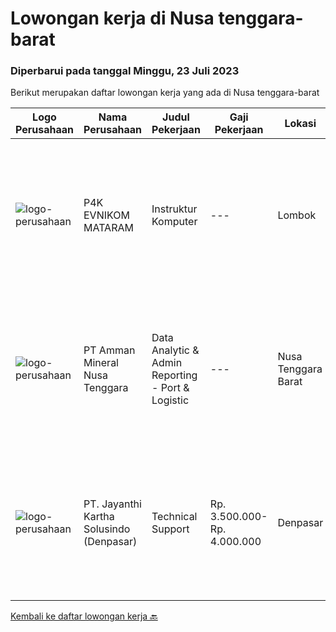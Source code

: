 
  # Lowongan kerja di Nusa tenggara-barat

  ### Diperbarui pada tanggal Minggu, 23 Juli 2023

  Berikut merupakan daftar lowongan kerja yang ada di Nusa tenggara-barat

  |Logo Perusahaan | Nama Perusahaan | Judul Pekerjaan | Gaji Pekerjaan | Lokasi | Deskripsi | Tanggal diunggah | Pranala |
  | -------------- | --------------- | --------------- | --------- | --------- | -------------- | ------- | ----------- |
  |![logo-perusahaan](https://i.ibb.co/sqvTCh9/112815900-stock-vector-no-image-available-icon-flat-vector.webp)|P4K EVNIKOM MATARAM|Instruktur Komputer|---|Lombok|Kualifikasi : Minimal Lulusan SMA/SMK Minimal bisa mengajar Microsoft Office dan Desain Grafis Siap bekerja dan mau belajar Deskripsi Pekerjaan...|Sabtu, 15 Juli 2023|https://www.jobstreet.co.id/id/job/instruktur-komputer-4405788?token=0~bd99beec-c2ff-438c-9c4b-84252d92f053&sectionRank=1&jobId=jobstreet-id-job-4405788|
|![logo-perusahaan](https://image-service-cdn.seek.com.au/03278f3de39727dec0ee5a30eff1c4030c863d8c/ee4dce1061f3f616224767ad58cb2fc751b8d2dc)|PT Amman Mineral Nusa Tenggara|Data Analytic & Admin Reporting - Port & Logistic|---|Nusa Tenggara Barat|Some of your duties will include: Responsible for liaising with related cross functional stakeholders to identify opportunities to optimize Port &amp;...|Rabu, 12 Juli 2023|https://www.jobstreet.co.id/id/job/data-analytic-admin-reporting-port-logistic-4401925?token=0~bd99beec-c2ff-438c-9c4b-84252d92f053&sectionRank=2&jobId=jobstreet-id-job-4401925|
|![logo-perusahaan](https://image-service-cdn.seek.com.au/3ac12665b5372c84ef4fd7270e02f2c5e3066d0c/ee4dce1061f3f616224767ad58cb2fc751b8d2dc)|PT. Jayanthi Kartha Solusindo (Denpasar)|Technical Support|Rp. 3.500.000-Rp. 4.000.000|Denpasar|Skills Needed : Network (Wired &amp; Wireless) Troubleshooting Job Description: Perform network troubleshooting fttx / ftth and make an improvement...|Kamis, 06 Juli 2023|https://www.jobstreet.co.id/id/job/technical-support-4392624?token=0~bd99beec-c2ff-438c-9c4b-84252d92f053&sectionRank=3&jobId=jobstreet-id-job-4392624|


  [Kembali ke daftar lowongan kerja 🔙](../README.md#daftar-lowongan-kerja)
  
